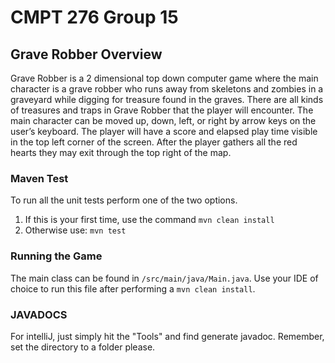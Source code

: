 # CMPT 276 Group 15
## Grave Robber Overview

Grave Robber is a 2 dimensional top down computer game where the main character is a grave robber who runs away from skeletons and zombies in a graveyard while digging for treasure found in the graves. 
There are all kinds of treasures and traps in Grave Robber that the player will encounter. 
The main character can be moved up, down, left, or right by arrow keys on the user’s keyboard. 
The player will have a score and elapsed play time visible in the top left corner of the screen.
After the player gathers all the red hearts they may exit through the top right of the map.

### Maven Test
To run all the unit tests perform one of the two options. 
1. If this is your first time, use the command `mvn clean install`
2. Otherwise use: `mvn test`

### Running the Game
The main class can be found in `/src/main/java/Main.java`. 
Use your IDE of choice to run this file after performing a `mvn clean install`.

### JAVADOCS
For intelliJ, just simply hit the "Tools" and find generate javadoc. Remember, set the directory to a folder please. 
